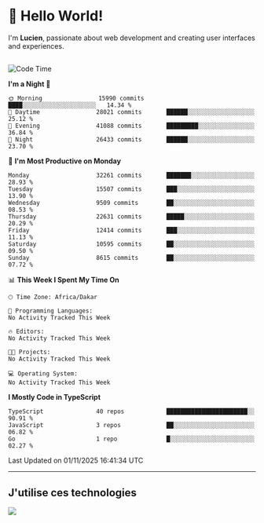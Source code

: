 # 👋 Hello World!

I'm **Lucien**, passionate about web development and creating user interfaces and experiences.

##

<!--START_SECTION:waka-->
![Code Time](http://img.shields.io/badge/Code%20Time-3%2C921%20hrs%2018%20mins-blue)

**I'm a Night 🦉** 

```text
🌞 Morning                15990 commits       ████░░░░░░░░░░░░░░░░░░░░░   14.34 % 
🌆 Daytime                28021 commits       ██████░░░░░░░░░░░░░░░░░░░   25.12 % 
🌃 Evening                41088 commits       █████████░░░░░░░░░░░░░░░░   36.84 % 
🌙 Night                  26433 commits       ██████░░░░░░░░░░░░░░░░░░░   23.70 % 
```
📅 **I'm Most Productive on Monday** 

```text
Monday                   32261 commits       ███████░░░░░░░░░░░░░░░░░░   28.93 % 
Tuesday                  15507 commits       ███░░░░░░░░░░░░░░░░░░░░░░   13.90 % 
Wednesday                9509 commits        ██░░░░░░░░░░░░░░░░░░░░░░░   08.53 % 
Thursday                 22631 commits       █████░░░░░░░░░░░░░░░░░░░░   20.29 % 
Friday                   12414 commits       ███░░░░░░░░░░░░░░░░░░░░░░   11.13 % 
Saturday                 10595 commits       ██░░░░░░░░░░░░░░░░░░░░░░░   09.50 % 
Sunday                   8615 commits        ██░░░░░░░░░░░░░░░░░░░░░░░   07.72 % 
```


📊 **This Week I Spent My Time On** 

```text
🕑︎ Time Zone: Africa/Dakar

💬 Programming Languages: 
No Activity Tracked This Week

🔥 Editors: 
No Activity Tracked This Week

🐱‍💻 Projects: 
No Activity Tracked This Week

💻 Operating System: 
No Activity Tracked This Week
```

**I Mostly Code in TypeScript** 

```text
TypeScript               40 repos            ███████████████████████░░   90.91 % 
JavaScript               3 repos             ██░░░░░░░░░░░░░░░░░░░░░░░   06.82 % 
Go                       1 repo              █░░░░░░░░░░░░░░░░░░░░░░░░   02.27 % 
```




 Last Updated on 01/11/2025 16:41:34 UTC
<!--END_SECTION:waka-->
---

## J'utilise ces technologies

<p align="left">
  <a href="https://skillicons.dev">
    <img src="https://skillicons.dev/icons?i=ts,js,go,ruby,css,scss,tailwind,react,vite,nextjs,docker,figma,ableton" />
  </a>
</p>

